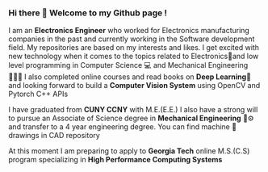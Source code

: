 ### Hi there 👋 Welcome to my Github page !
I am an <b>Electronics Engineer</b> who worked for Electronics manufacturing companies in the past and currently working in the Software development field. My repositories are based on my interests and likes. I get excited with new technology when it comes to the topics related to Electronics🪫and low level programming in Computer Science 💻 and Mechanical Engineering 👷🏼‍♂️ I also completed online courses and read books on <b>Deep Learning</b>🧠 and looking forward to build a <b>Computer Vision System</b> using OpenCV and Pytorch C++ APIs

I have graduated from <b>CUNY CCNY</b> with M.E.(E.E.) I also have a strong will to pursue an Associate of Science degree in <b>Mechanical Engineering</b> 🚜⚙️ and transfer to a 4 year engineering degree. You can find machine 🔩 drawings in CAD repository

At this moment I am preparing to apply to <b>Georgia Tech</b> online M.S.(C.S) program specializing in <b>High Performance Computing Systems </b> 

